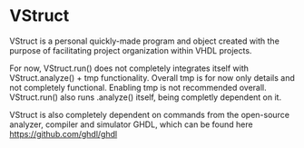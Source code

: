 # VStruct
VStruct is a personal quickly-made program and object created with the purpose of facilitating project organization within VHDL projects.

For now, VStruct.run() does not completely integrates itself with VStruct.analyze() + tmp functionality. Overall tmp is for now only details and not completely functional.
Enabling tmp is not recommended overall.
VStruct.run() also runs .analyze() itself, being completly dependent on it.

VStruct is also completely dependent on commands from the open-source analyzer, compiler and simulator GHDL, which can be found here https://github.com/ghdl/ghdl
